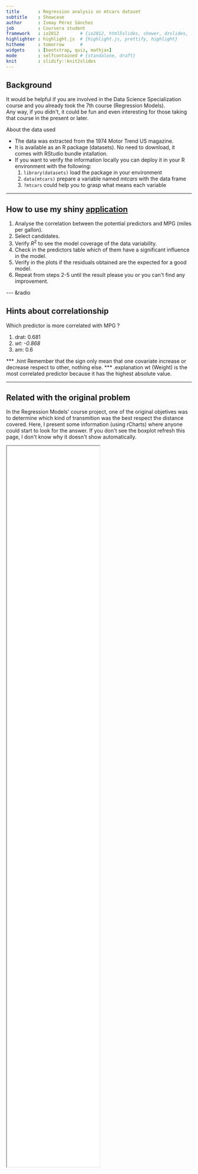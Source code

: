 ```yaml
---
title       : Regression analysis on mtcars dataset
subtitle    : Showcase
author      : Ismay Pérez Sánchez
job         : Coursera student
framework   : io2012        # {io2012, html5slides, shower, dzslides, ...}
highlighter : highlight.js  # {highlight.js, prettify, highlight}
hitheme     : tomorrow      # 
widgets     : [bootstrap, quiz, mathjax]
mode        : selfcontained # {standalone, draft}
knit        : slidify::knit2slides
---
```


## Background

It would be helpful if you are involved in the Data Science Specialization course and you already took the 7th course (Regression Models).  
Any way, if you didn't, it could be fun and even interesting for those taking that course in the present or later.  

About the data used
* The data was extracted from the 1974 Motor Trend US magazine.  
* It is available as an R package (datasets). No need to download, it comes with RStudio bundle intallation.
* If you want to verify the information locally you can deploy it in your R environment with the following:
  1. `library(datasets)`    load the package in your environment
  2. `data(mtcars)`         prepare a variable named *mtcars* with the data frame
  3. `?mtcars`              could help you to grasp what means each variable

---

## How to use my shiny [application](https://mooc-only.shinyapps.io/project)

1. Analyse the correlation between the potential predictors and MPG (miles per gallon).
2. Select candidates.
3. Verify $R^2$ to see the model coverage of the data variability. 
4. Check in the predictors table which of them have a significant influence in the model.
5. Verify in the plots if the residuals obtained are the expected for a good model.
6. Repeat from steps 2-5 until the result please you or you can't find any improvement.

--- &radio

## Hints about correlationship

Which predictor is more correlated with MPG ?

1. drat: 0.681
2. _wt: -0.868_
3. am: 0.6

*** .hint
Remember that the sign only mean that one covariate increase or decrease respect to other, nothing else.
*** .explanation
wt (Weight) is the most correlated predictor because it has the highest absolute value.

---

## Related with the original problem

In the Regression Models' course project, one of the original objetives was to determine which kind of transmition was the best respect the distance covered. Here, I present some information (using rCharts) where anyone could start to look for the answer. If you don't see the boxplot refresh this page, I don't know why it doesn't show automatically.

<iframe src = "assets/img/transmission_boxplot.html" width = 50% height = 50%></iframe>

